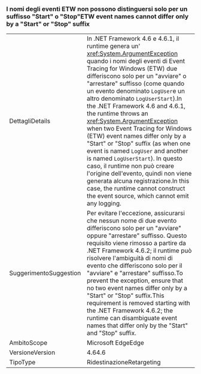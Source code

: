 ### <a name="etw-event-names-cannot-differ-only-by-a-start-or-stop-suffix"></a><span data-ttu-id="5a062-101">I nomi degli eventi ETW non possono distinguersi solo per un suffisso "Start" o "Stop"</span><span class="sxs-lookup"><span data-stu-id="5a062-101">ETW event names cannot differ only by a "Start" or "Stop" suffix</span></span>

|   |   |
|---|---|
|<span data-ttu-id="5a062-102">Dettagli</span><span class="sxs-lookup"><span data-stu-id="5a062-102">Details</span></span>|<span data-ttu-id="5a062-103">In .NET Framework 4.6 e 4.6.1, il runtime genera un' <xref:System.ArgumentException> quando i nomi degli eventi di Event Tracing for Windows (ETW) due differiscono solo per un &quot;avviare&quot; o &quot;arrestare&quot; suffisso (come quando un evento denominato <code>LogUser</code>e un altro denominato <code>LogUserStart</code>).</span><span class="sxs-lookup"><span data-stu-id="5a062-103">In the .NET Framework 4.6 and 4.6.1, the runtime throws an <xref:System.ArgumentException> when two Event Tracing for Windows (ETW) event names differ only by a &quot;Start&quot; or &quot;Stop&quot; suffix (as when one event is named <code>LogUser</code> and another is named <code>LogUserStart</code>).</span></span> <span data-ttu-id="5a062-104">In questo caso, il runtime non può creare l'origine dell'evento, quindi non viene generata alcuna registrazione.</span><span class="sxs-lookup"><span data-stu-id="5a062-104">In this case, the runtime cannot construct the event source, which cannot emit any logging.</span></span>|
|<span data-ttu-id="5a062-105">Suggerimento</span><span class="sxs-lookup"><span data-stu-id="5a062-105">Suggestion</span></span>|<span data-ttu-id="5a062-106">Per evitare l'eccezione, assicurarsi che nessun nome di due evento differiscono solo per un &quot;avviare&quot; oppure &quot;arrestare&quot; suffisso. Questo requisito viene rimosso a partire da .NET Framework 4.6.2; il runtime può risolvere l'ambiguità di nomi di evento che differiscono solo per il &quot;avviare&quot; e &quot;arrestare&quot; suffisso.</span><span class="sxs-lookup"><span data-stu-id="5a062-106">To prevent the exception, ensure that no two event names differ only by a &quot;Start&quot; or &quot;Stop&quot; suffix.This requirement is removed starting with the .NET Framework 4.6.2; the runtime can disambiguate event names that differ only by the &quot;Start&quot; and &quot;Stop&quot; suffix.</span></span>|
|<span data-ttu-id="5a062-107">Ambito</span><span class="sxs-lookup"><span data-stu-id="5a062-107">Scope</span></span>|<span data-ttu-id="5a062-108">Microsoft Edge</span><span class="sxs-lookup"><span data-stu-id="5a062-108">Edge</span></span>|
|<span data-ttu-id="5a062-109">Versione</span><span class="sxs-lookup"><span data-stu-id="5a062-109">Version</span></span>|<span data-ttu-id="5a062-110">4.6</span><span class="sxs-lookup"><span data-stu-id="5a062-110">4.6</span></span>|
|<span data-ttu-id="5a062-111">Tipo</span><span class="sxs-lookup"><span data-stu-id="5a062-111">Type</span></span>|<span data-ttu-id="5a062-112">Ridestinazione</span><span class="sxs-lookup"><span data-stu-id="5a062-112">Retargeting</span></span>|

